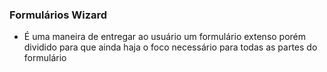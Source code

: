 ### Formulários Wizard
- É uma maneira de entregar ao usuário um formulário extenso porém dividido para que ainda haja o foco necessário para todas as partes do formulário